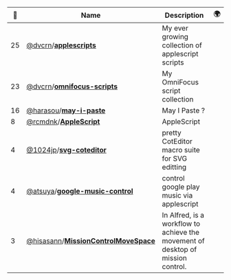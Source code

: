 |:star2: | Name | Description | 🌍|
|---|---|---|---|
|25|[@dvcrn](https://github.com/dvcrn)/[**applescripts**](https://github.com/dvcrn/applescripts)|My ever growing collection of applescript scripts||
|23|[@dvcrn](https://github.com/dvcrn)/[**omnifocus-scripts**](https://github.com/dvcrn/omnifocus-scripts)|My OmniFocus script collection||
|16|[@harasou](https://github.com/harasou)/[**may-i-paste**](https://github.com/harasou/may-i-paste)|May I Paste ?||
|8|[@rcmdnk](https://github.com/rcmdnk)/[**AppleScript**](https://github.com/rcmdnk/AppleScript)|AppleScript||
|4|[@1024jp](https://github.com/1024jp)/[**svg-coteditor**](https://github.com/1024jp/svg-coteditor)|pretty CotEditor macro suite for SVG editting||
|4|[@atsuya](https://github.com/atsuya)/[**google-music-control**](https://github.com/atsuya/google-music-control)|control google play music via applescript||
|3|[@hisasann](https://github.com/hisasann)/[**MissionControlMoveSpace**](https://github.com/hisasann/MissionControlMoveSpace)|In Alfred, is a workflow to achieve the movement of desktop of mission control.||

